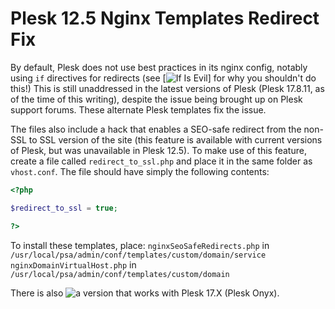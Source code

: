 # Plesk 12.5 Nginx Templates Redirect Fix

By default, Plesk does not use best practices in its nginx config, notably using `if` directives for redirects (see [![If Is Evil](https://www.nginx.com/resources/wiki/start/topics/depth/ifisevil/)] for why you shouldn't do this!) This is still unaddressed in the latest versions of Plesk (Plesk 17.8.11, as of the time of this writing), despite the issue being brought up on Plesk support forums. These alternate Plesk templates fix the issue.

The files also include a hack that enables a SEO-safe redirect from the non-SSL to SSL version of the site (this feature is available with current versions of Plesk, but was unavailable in Plesk 12.5). To make use of this feature, create a file called `redirect_to_ssl.php` and place it in the same folder as `vhost.conf`. The file should have simply the following contents:

```php
<?php

$redirect_to_ssl = true;

?>
```

To install these templates, place:
`nginxSeoSafeRedirects.php` in `/usr/local/psa/admin/conf/templates/custom/domain/service`
`nginxDomainVirtualHost.php` in `/usr/local/psa/admin/conf/templates/custom/domain`

There is also ![a version that works with Plesk 17.X (Plesk Onyx)](https://github.com/yurimataev/plesk17-nginx-config).